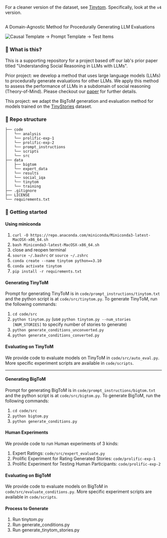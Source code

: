 For a cleaner version of the dataset, see [Tinytom](https://github.com/snbloom/procedural-evals-tom/tree/main). Specifically, look at the `v4` version.
##  

A Domain-Agnostic Method for Procedurally Generating LLM Evaluations

![Causal Template -> Prompt Template -> Test Items](./assets/generation.jpg)


### 🧐 What is this?
This is a supporting repository for a project based off our lab's prior paper titled "Understanding Social Reasoning in LLMs with LLMs".

Prior project: we develop a method that uses large language models (LLMs) to procedurally generate evaluations for other LLMs. We apply this method to assess the performance of LLMs in a subdomain of social reasoning (Theory-of-Mind). Please checkout our [paper](https://sites.google.com/view/social-reasoning-lms) for further details.

This project: we adapt the BigToM generation and evaluation method for models trained on the [TinyStories](https://huggingface.co/datasets/roneneldan/TinyStories) dataset. 

### 📂 Repo structure
```
├── code                 
│   └── analysis
│   └── prolific-exp-1
│   └── prolific-exp-2
│   └── prompt_instructions
│   └── scripts
│   └── src 
├── data   
│   ├── bigtom    
│   └── expert_data
│   └── results
│   └── social_iqa
│   └── tinytom
│   └── training
├── .gitignore
├── LICENSE            
└── requirements.txt
```

### 🚀 Getting started 
#### Using miniconda
1. `curl -O https://repo.anaconda.com/miniconda/Miniconda3-latest-MacOSX-x86_64.sh`
2. `bash Miniconda3-latest-MacOSX-x86_64.sh`
3. close and reopen terminal
4. `source ~/.bashrc` or `source ~/.zshrc`
5. `conda create --name tinytom python==3.10`
6. `conda activate tinytom`
7. `pip install -r requirements.txt` 

#### Generating TinyToM
Prompt for generating TinyToM is in `code/prompt_instructions/tinytom.txt` and the python script is at `code/src/tinytom.py`. To generate TinyToM, run the following commands:
1. `cd code/src`
2. `python tinytom.py` (use `python tinytom.py --num_stories [NUM_STORIES]` to specify number of stories to generate)
3. `python generate_conditions_unconverted.py`
4. `python generate_conditions_converted.py`

#### Evaluating on TinyToM
We provide code to evaluate models on TinyToM in `code/src/auto_eval.py`. More specific experiment scripts are available in `code/scripts`.

----

#### Generating BigToM
Prompt for generating BigToM is in `code/prompt_instructions/bigtom.txt` and the python script is at `code/src/bigtom.py`. To generate BigToM, run the following commands:
1. `cd code/src`
2. `python bigtom.py`
3. `python generate_conditions.py`

#### Human Experiments
We provide code to run Human experiments of 3 kinds:
1. Expert Ratings: `code/src/expert_evaluate.py`
2. Prolific Experiment for Rating Generated Stories: `code/prolific-exp-1`
3. Prolific Experiment for Testing Human Participants: `code/prolific-exp-2`

#### Evaluating on BigToM
We provide code to evaluate models on BigToM in `code/src/evaluate_conditions.py`. More specific experiment scripts are available in `code/scripts`.

#### Process to Generate 
1. Run tinytom.py
2. Run generate_conditions.py
3. Run generate_tinytom_stories.py
